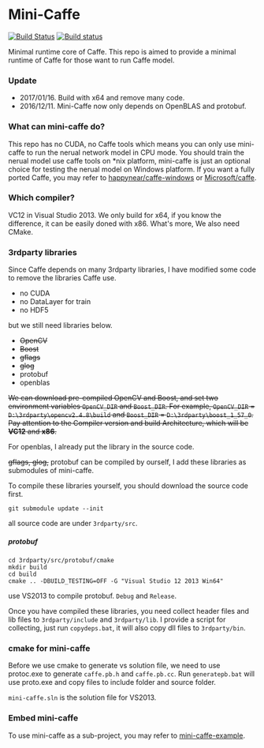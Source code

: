 Mini-Caffe
==========

[![Build Status](https://travis-ci.org/luoyetx/mini-caffe.svg?branch=master)](https://travis-ci.org/luoyetx/mini-caffe)
[![Build status](https://ci.appveyor.com/api/projects/status/x9s2iajv7rtxeo3t/branch/master?svg=true)](https://ci.appveyor.com/project/luoyetx/mini-caffe/branch/master)

Minimal runtime core of Caffe. This repo is aimed to provide a minimal runtime of Caffe for those want to run Caffe model.

### Update

- 2017/01/16. Build with x64 and remove many code.
- 2016/12/11. Mini-Caffe now only depends on OpenBLAS and protobuf.

### What can mini-caffe do?

This repo has no CUDA, no Caffe tools which means you can only use mini-caffe to run the nerual network model in CPU mode. You should train the nerual model use caffe tools on *nix platform, mini-caffe is just an optional choice for testing the nerual model on Windows platform. If you want a fully ported Caffe, you may refer to [happynear/caffe-windows](https://github.com/happynear/caffe-windows) or [Microsoft/caffe](https://github.com/Microsoft/caffe).

### Which compiler?

VC12 in Visual Studio 2013. We only build for x64, if you know the difference, it can be easily doned with x86. What's more, We also need CMake.

### 3rdparty libraries

Since Caffe depends on many 3rdparty libraries, I have modified some code to remove the libraries Caffe use.

- no CUDA
- no DataLayer for train
- no HDF5

but we still need libraries below.

- ~~OpenCV~~
- ~~Boost~~
- ~~gflags~~
- ~~glog~~
- protobuf
- openblas

~~We can download pre-compiled OpenCV and Boost, and set two environment variables `OpenCV_DIR` and `Boost_DIR`. For example, `OpenCV_DIR` = `D:\3rdparty\opencv2.4.8\build` and `Boost_DIR` = `D:\3rdparty\boost_1_57_0`. Pay attention to the Compiler version and build Architecture, which will be **VC12** and **x86**.~~

For openblas, I already put the library in the source code.

~~gflags, glog,~~ protobuf can be compiled by ourself, I add these libraries as submodules of mini-caffe.

To compile these libraries yourself, you should download the source code first.

```
git submodule update --init
```

all source code are under `3rdparty/src`.

##### protobuf

```
cd 3rdparty/src/protobuf/cmake
mkdir build
cd build
cmake .. -DBUILD_TESTING=OFF -G "Visual Studio 12 2013 Win64"
```

use VS2013 to compile protobuf. `Debug` and `Release`.

Once you have compiled these libraries, you need collect header files and lib files to `3rdparty/include` and `3rdparty/lib`. I provide a script for collecting, just run `copydeps.bat`, it will also copy dll files to `3rdparty/bin`.

### cmake for mini-caffe

Before we use cmake to generate vs solution file, we need to use protoc.exe to generate `caffe.pb.h` and `caffe.pb.cc`. Run `generatepb.bat` will use proto.exe and copy files to include folder and source folder.

`mini-caffe.sln` is the solution file for VS2013.

### Embed mini-caffe

To use mini-caffe as a sub-project, you may refer to [mini-caffe-example](https://github.com/luoyetx/mini-caffe-example).
